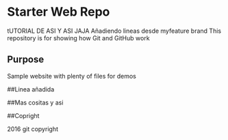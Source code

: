 # Starter Web Repo
tUTORIAL DE ASI Y ASI
JAJA
Añadiendo lineas desde myfeature brand
This repository is for showing how Git and GitHub work

## Purpose

Sample website with plenty of files for demos

##Linea añadida

##Mas cositas y asi

##Copright

2016 git copyright


